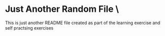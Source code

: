 # **Just Another Random File** \
This is just another README file created as part of the learning exercise and self practsing exercises
